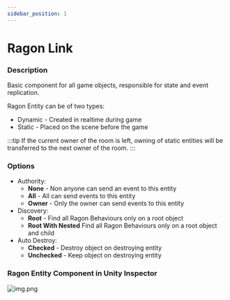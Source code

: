 ```yaml
---
sidebar_position: 1
---
```


# Ragon Link

### Description 
Basic component for all game objects, responsible for state and event replication.

Ragon Entity can be of two types:
* Dynamic - Created in realtime during game
* Static - Placed on the scene before the game

:::tip
If the current owner of the room is left, owning of static entities will be transferred to the next owner of the room.
:::

### Options
- Authority:
  * **None** - Non anyone can send an event to this entity
  * **All** - All can send events to this entity
  * **Owner** - Only the owner can send events to this entity
- Discovery:
  * **Root** - Find all Ragon Behaviours only on a root object
  * **Root With Nested** Find all Ragon Behaviours only on a root object and child
- Auto Destroy:
  * **Checked** - Destroy object on destroying entity
  * **Unchecked** - Keep object on destroying entity

### Ragon Entity Component in Unity Inspector 
![img.png](/images/ragon-entity-overview.png)
